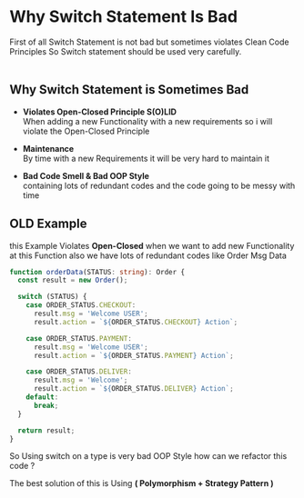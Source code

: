# Why Switch Statement Is Bad

First of all Switch Statement is not bad but sometimes violates Clean Code Principles
So Switch statement should be used very carefully. <br/><br/>

## Why Switch Statement is Sometimes Bad

- **Violates Open-Closed Principle S(O)LID** <br/>
  When adding a new Functionality with a new requirements so i will violate the Open-Closed Principle
- **Maintenance** <br/>
  By time with a new Requirements it will be very hard to maintain it

- **Bad Code Smell & Bad OOP Style** <br/>
  containing lots of redundant codes and the code going to be messy with time

## OLD Example

this Example Violates **Open-Closed** when we want to add new Functionality at this Function
also we have lots of redundant codes like Order Msg Data

```typescript
function orderData(STATUS: string): Order {
  const result = new Order();

  switch (STATUS) {
    case ORDER_STATUS.CHECKOUT:
      result.msg = 'Welcome USER';
      result.action = `${ORDER_STATUS.CHECKOUT} Action`;

    case ORDER_STATUS.PAYMENT:
      result.msg = 'Welcome USER';
      result.action = `${ORDER_STATUS.PAYMENT} Action`;

    case ORDER_STATUS.DELIVER:
      result.msg = 'Welcome';
      result.action = `${ORDER_STATUS.DELIVER} Action`;
    default:
      break;
  }

  return result;
}
```

So Using switch on a type is very bad OOP Style how can we refactor this code ? <br/>

The best solution of this is Using **( Polymorphism + Strategy Pattern )**
